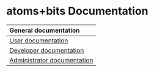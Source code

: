 # atoms+bits Documentation

| General documentation |
| :----- |
| [User documentation](user#readme) |
| [Developer documentation](development/index.md) |
| [Administrator documentation](deploy/index.md) |

